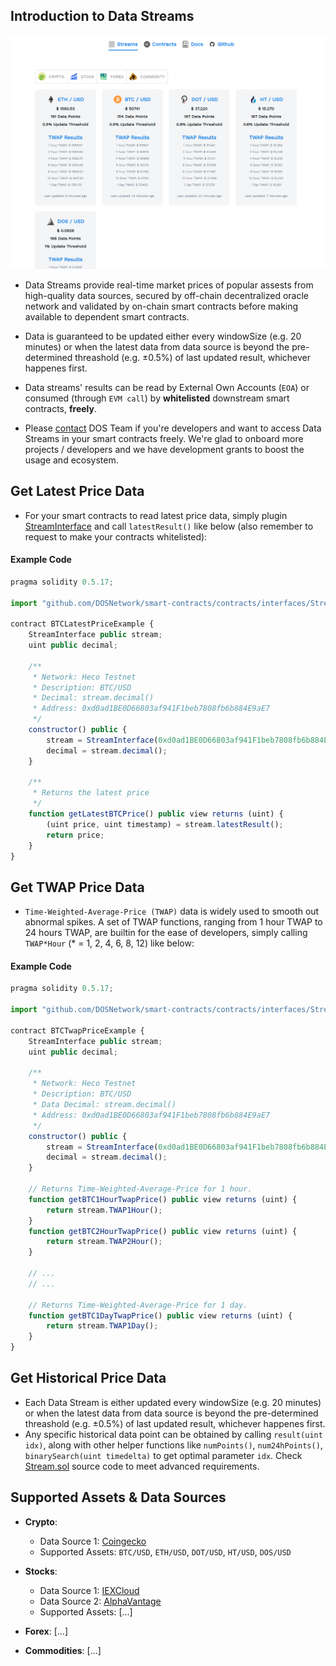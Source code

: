 ## Introduction to Data Streams
<p align="center">
  <img src="https://raw.githubusercontent.com/DOSNetwork/docs/heco/_media/streams_ui.png">
</p>

* Data Streams provide real-time market prices of popular assests from high-quality data sources, secured by off-chain decentralized oracle network and validated by on-chain smart contracts before making available to dependent smart contracts.

* Data is guaranteed to be updated either every windowSize (e.g. 20 minutes) or when the latest data from data source is beyond the pre-determined threashold (e.g. ±0.5%) of last updated result, whichever happenes first.

* Data streams' results can be read by External Own Accounts (`EOA`) or consumed (through `EVM call`) by **whitelisted** downstream smart contracts, **freely**.

* Please [contact](mailto:info@dos.network) DOS Team if you're developers and want to access Data Streams in your smart contracts freely. We're glad to onboard more projects / developers and we have development grants to boost the usage and ecosystem.


## Get Latest Price Data
* For your smart contracts to read latest price data, simply plugin [StreamInterface](https://github.com/DOSNetwork/smart-contracts/blob/master/contracts/interfaces/StreamInterface.sol) and call `latestResult()` like below (also remember to request to make your contracts whitelisted):

<!-- tabs:start -->

#### **Example Code**
```js
pragma solidity 0.5.17;

import "github.com/DOSNetwork/smart-contracts/contracts/interfaces/StreamInterface.sol";

contract BTCLatestPriceExample {
    StreamInterface public stream;
    uint public decimal;

    /**
     * Network: Heco Testnet
     * Description: BTC/USD
     * Decimal: stream.decimal()
     * Address: 0xd0ad1BE0D66803af941F1beb7808fb6b884E9aE7
     */
    constructor() public {
        stream = StreamInterface(0xd0ad1BE0D66803af941F1beb7808fb6b884E9aE7);
        decimal = stream.decimal();
    }

    /**
     * Returns the latest price
     */
    function getLatestBTCPrice() public view returns (uint) {
        (uint price, uint timestamp) = stream.latestResult();
        return price;
    }
}
```

<!-- tabs:end -->



## Get TWAP Price Data
* `Time-Weighted-Average-Price (TWAP)` data is widely used to smooth out abnormal spikes. A set of TWAP functions, ranging from 1 hour TWAP to 24 hours TWAP, are builtin for the ease of developers, simply calling `TWAP*Hour` (* = 1, 2, 4, 6, 8, 12) like below:

<!-- tabs:start -->

#### **Example Code**
```js
pragma solidity 0.5.17;

import "github.com/DOSNetwork/smart-contracts/contracts/interfaces/StreamInterface.sol";

contract BTCTwapPriceExample {
    StreamInterface public stream;
    uint public decimal;

    /**
     * Network: Heco Testnet
     * Description: BTC/USD
     * Data Decimal: stream.decimal()
     * Address: 0xd0ad1BE0D66803af941F1beb7808fb6b884E9aE7
     */
    constructor() public {
        stream = StreamInterface(0xd0ad1BE0D66803af941F1beb7808fb6b884E9aE7);
        decimal = stream.decimal();
    }

    // Returns Time-Weighted-Average-Price for 1 hour.
    function getBTC1HourTwapPrice() public view returns (uint) {
        return stream.TWAP1Hour();
    }
    function getBTC2HourTwapPrice() public view returns (uint) {
        return stream.TWAP2Hour();
    }

    // ... 
    // ...

    // Returns Time-Weighted-Average-Price for 1 day.
    function getBTC1DayTwapPrice() public view returns (uint) {
        return stream.TWAP1Day();
    }
}
```

<!-- tabs:end -->



## Get Historical Price Data
* Each Data Stream is either updated every windowSize (e.g. 20 minutes) or when the latest data from data source is beyond the pre-determined threashold (e.g. ±0.5%) of last updated result, whichever happenes first.
* Any specific historical data point can be obtained by calling `result(uint idx)`, along with other helper functions like `numPoints()`, `num24hPoints()`, `binarySearch(uint timedelta)` to get optimal parameter `idx`. Check [Stream.sol](https://github.com/DOSNetwork/smart-contracts/blob/master/contracts/Stream.sol) source code to meet advanced requirements.



## Supported Assets & Data Sources
* **Crypto**:
  - Data Source 1: [Coingecko](https://www.coingecko.com/en/api)
  - Supported Assets: `BTC/USD`, `ETH/USD`, `DOT/USD`, `HT/USD`, `DOS/USD`

* **Stocks**:
  - Data Source 1: [IEXCloud](#)
  - Data Source 2: [AlphaVantage](#)
  - Supported Assets: [...]

* **Forex**: [...]

* **Commodities**: [...]
